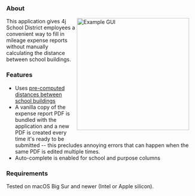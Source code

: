 ### About
<img src="https://github.com/user-attachments/assets/ed0cae14-58e3-4a0a-8708-d47d20a1d0ba" alt="Example GUI" width="300" align="right" style="margin-right: 15px; margin-bottom: 15px;">
This application gives 4j School District employees a convenient way to fill in mileage expense reports without manually calculating the distance between school buildings.

### Features
 - Uses [pre-computed distances between school buildings](https://github.com/inductivekickback/mileage/)
 - A vanilla copy of the expense report PDF is bundled with the application and a new PDF is created every time it's ready to be submitted -- this precludes annoying errors that can happen when the same PDF is edited multiple times.
 - Auto-complete is enabled for school and purpose columns

### Requirements
Tested on macOS Big Sur and newer (Intel or Apple silicon).
